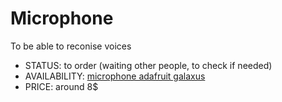 # Microphone 

To be able to reconise voices 

* STATUS: to order (waiting other people, to check if needed)
* AVAILABILITY: [microphone adafruit galaxus](https://www.galaxus.ch/fr/s1/product/adafruit-microphone-mems-au-silicium-spw2430-divers-module-electronique-5998555?supplier=406802)
* PRICE: around 8$




